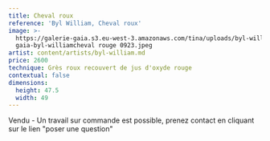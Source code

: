 ```yaml
---
title: Cheval roux
reference: 'Byl William, Cheval roux'
image: >-
  https://galerie-gaia.s3.eu-west-3.amazonaws.com/tina/uploads/byl-william/galerie
  gaia-byl-williamcheval rouge 0923.jpeg
artist: content/artists/byl-william.md
price: 2600
technique: Grès roux recouvert de jus d'oxyde rouge
contextual: false
dimensions:
  height: 47.5
  width: 49
---
```


Vendu - Un travail sur commande est possible,  prenez contact en cliquant sur le lien "poser une question"
